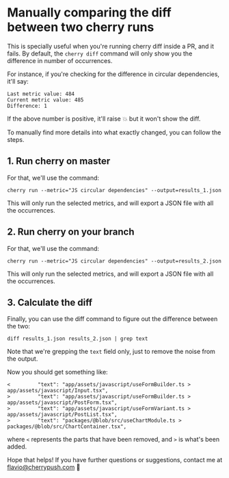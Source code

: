 # Manually comparing the diff between two cherry runs

This is specially useful when you're running cherry diff inside a PR, and it fails. By default, the `cherry diff` command will only show you the difference in number of occurrences.

For instance, if you're checking for the difference in circular dependencies, it'll say:

```
Last metric value: 484
Current metric value: 485
Difference: 1
```

If the above number is positive, it'll raise 💥 but it won't show the diff.

To manually find more details into what exactly changed, you can follow the steps.

## 1. Run cherry on master

For that, we'll use the command:

```
cherry run --metric="JS circular dependencies" --output=results_1.json
```

This will only run the selected metrics, and will export a JSON file with all the occurrences.

## 2. Run cherry on your branch

For that, we'll use the command:

```
cherry run --metric="JS circular dependencies" --output=results_2.json
```

This will only run the selected metrics, and will export a JSON file with all the occurrences.

## 3. Calculate the diff

Finally, you can use the diff command to figure out the difference between the two:

```
diff results_1.json results_2.json | grep text
```

Note that we're grepping the `text` field only, just to remove the noise from the output.

Now you should get something like:

```
<         "text": "app/assets/javascript/useFormBuilder.ts > app/assets/javascript/Input.tsx",
>         "text": "app/assets/javascript/useFormBuilder.ts > app/assets/javascript/PostForm.tsx",
>         "text": "app/assets/javascript/useFormVariant.ts > app/assets/javascript/PostList.tsx",
>         "text": "packages/@blob/src/useChartModule.ts > packages/@blob/src/ChartContainer.tsx",
```

where `<` represents the parts that have been removed, and `>` is what's been added.

Hope that helps! If you have further questions or suggestions, contact me at flavio@cherrypush.com 👋
